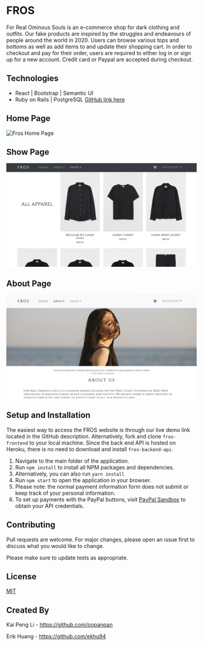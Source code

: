 # FROS

For Real Ominous Souls is an e-commerce shop for dark clothing and outfits. Our fake products are inspired by the struggles and endeavours of people around the world in 2020. Users can browse various tops and bottoms as well as add items to and update their shopping cart. In order to checkout and pay for their order, users are required to either log in or sign up for a new account. Credit card or Paypal are accepted during checkout.

## Technologies

- React | Bootstrap | Semantic UI
- Ruby on Rails | PostgreSQL [GitHub link here](https://github.com/ekhu94/fros-backend-api/)

## Home Page

![Fros Home Page](/fros-home.png)

## Show Page

![Fros Home Page](/fros-show.png)

## About Page

![Fros Home Page](/fros-about.png)

## Setup and Installation

The easiest way to access the FROS website is through our live demo link located in the GitHub description. Alternatively, fork and clone `fros-frontend` to your local machine. Since the back end API is hosted on Heroku, there is no need to download and install `fros-backend-api`.

1. Navigate to the main folder of the application.
2. Run ```npm install``` to install all NPM packages and dependencies.
3. Alternatively, you can also run ```yarn install```
4. Run ```npm start``` to open the application in your browser.
5. Please note: the normal payment information form does not submit or keep track of your personal information.
6. To set up payments with the PayPal buttons, visit [PayPal Sandbox](https://developer.paypal.com/docs/platforms/get-started/) to obtain your API credentials.

## Contributing
Pull requests are welcome. For major changes, please open an issue first to discuss what you would like to change.

Please make sure to update tests as appropriate.

## License
[MIT](https://choosealicense.com/licenses/mit/)

## Created By

Kai Peng Li - https://github.com/oopanpan

Erik Huang - https://github.com/ekhu94
